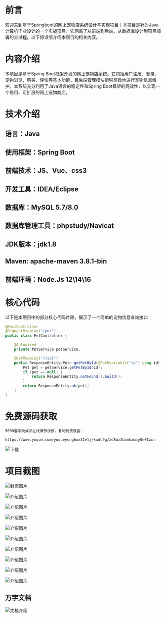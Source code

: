 # 前言

欢迎来到基于Springboot的网上宠物店系统设计与实现项目！本项目是针对Java计算机毕业设计的一个实战项目，它涵盖了从前端到后端，从数据库设计到项目部署的全过程。以下将详细介绍本项目的相关内容。

# 内容介绍

本项目是基于Spring Boot框架开发的网上宠物店系统。它包括用户注册、登录、宠物浏览、购买、评论等基本功能，且后端管理模块能够高效地进行宠物信息维护。本系统充分利用了Java语言的稳定性和Spring Boot框架的高效性，以实现一个易用、可扩展的网上宠物商店。

# 技术介绍

## 语言：Java
## 使用框架：Spring Boot
## 前端技术：JS、Vue、css3
## 开发工具：IDEA/Eclipse
## 数据库：MySQL 5.7/8.0
## 数据库管理工具：phpstudy/Navicat
## JDK版本：jdk1.8
## Maven: apache-maven 3.8.1-bin
## 前端环境：Node.Js 12\14\16

# 核心代码

以下是本项目中的部分核心代码片段，展示了一个简单的宠物信息查询接口：

```java
@RestController
@RequestMapping("/pet")
public class PetController {

    @Autowired
    private PetService petService;

    @GetMapping("/{id}")
    public ResponseEntity<Pet> getPetById(@PathVariable("id") Long id) {
        Pet pet = petService.getPetById(id);
        if (pet == null) {
            return ResponseEntity.notFound().build();
        }
        return ResponseEntity.ok(pet);
    }
}
```

# 免费源码获取

```
5000套系统成品在线演示视频，复制到流浪器： 
```
```
https://www.yuque.com/yuqueyonghux32e1j/kxdc9g/ad8oz3bamkxmay0e#Cxun
```
![下载](https://img12.360buyimg.com/ddimg/jfs/t1/339687/11/1349/28408/68ad865fF412d7877/adaa650483a100f2.jpg)

# 项目截图

![封面图片](https://img10.360buyimg.com/ddimg/jfs/t1/316470/9/26479/118689/689eaa2cF49a95edb/ceee613d94884dbd.jpg)

![介绍图片](https://img10.360buyimg.com/ddimg/jfs/t1/308198/18/26844/46799/689eaa09F2511582e/86cfeffb657b4ab0.jpg)

![介绍图片](https://img11.360buyimg.com/ddimg/jfs/t1/326282/29/4917/91660/689eaa0aF5756a9d0/382e87cbe7a6b36e.jpg)

![介绍图片](https://img11.360buyimg.com/ddimg/jfs/t1/308081/40/25921/48579/689eaa0aF0a93c920/0260778e7fd1e361.jpg)

![介绍图片](https://img13.360buyimg.com/ddimg/jfs/t1/295262/11/25443/63843/689eaa0bF50126c94/c0f07783ba00e921.jpg)

![介绍图片](https://img12.360buyimg.com/ddimg/jfs/t1/319319/4/24328/45713/689eaa0bFaba71a02/6fe4c0cb9cd0ee9e.jpg)

![介绍图片](https://img10.360buyimg.com/ddimg/jfs/t1/288773/9/20907/52392/689eaa0cF98808710/0b9f49b6bbfe6c71.jpg)

![介绍图片](https://img13.360buyimg.com/ddimg/jfs/t1/328916/40/4753/59285/689eaa0cF84e57fca/55ade5b54df2ed18.jpg)

![介绍图片](https://img11.360buyimg.com/ddimg/jfs/t1/293945/5/16471/75793/689eaa0dF69860793/3ae04a94c0e0942c.jpg)

![介绍图片](https://img14.360buyimg.com/ddimg/jfs/t1/287022/33/27235/55319/689eaa0dFacb1e9d1/5f5a9b3d01f4b1cc.jpg)


## 万字文档
![文档介绍](https://img14.360buyimg.com/ddimg/jfs/t1/338393/1/3576/156947/68b1ad0cF74dc525c/ff9cd6c574295685.jpg)
